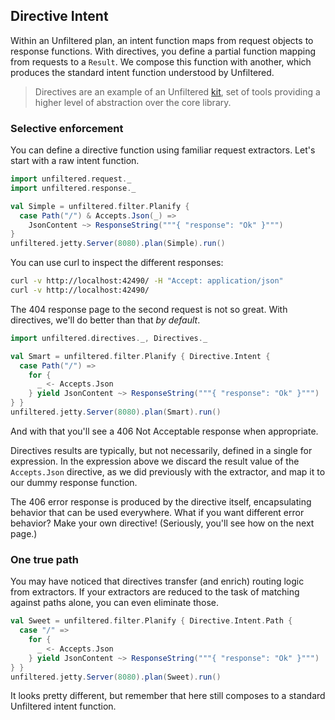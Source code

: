 Directive Intent
----------------

Within an Unfiltered plan, an intent function maps from request
objects to response functions. With directives, you define a partial
function mapping from requests to a `Result`. We compose this function
with another, which produces the standard intent function understood
by Unfiltered.

> Directives are an example of an Unfiltered
> <a href="Just+Kitting.html">kit</a>, set of tools providing a higher
> level of abstraction over the core library.


### Selective enforcement

You can define a directive function using familiar request
extractors. Let's start with a raw intent function.

```scala
import unfiltered.request._
import unfiltered.response._

val Simple = unfiltered.filter.Planify {
  case Path("/") & Accepts.Json(_) =>
    JsonContent ~> ResponseString("""{ "response": "Ok" }""")
}
unfiltered.jetty.Server(8080).plan(Simple).run()
```

You can use curl to inspect the different responses:

```sh
curl -v http://localhost:42490/ -H "Accept: application/json"
curl -v http://localhost:42490/
```

The 404 response page to the second request is not so great. With
directives, we'll do better than that *by default*.

```scala
import unfiltered.directives._, Directives._

val Smart = unfiltered.filter.Planify { Directive.Intent {
  case Path("/") =>
    for {
      _ <- Accepts.Json
    } yield JsonContent ~> ResponseString("""{ "response": "Ok" }""")
} }
unfiltered.jetty.Server(8080).plan(Smart).run()
```

And with that you'll see a 406 Not Acceptable response when appropriate.

Directives results are typically, but not necessarily, defined in a
single for expression. In the expression above we discard the result
value of the `Accepts.Json` directive, as we did previously with the
extractor, and map it to our dummy response function.

The 406 error response is produced by the directive itself,
encapsulating behavior that can be used everywhere. What if you want
different error behavior? Make your own directive! (Seriously, you'll
see how on the next page.)

### One true path

You may have noticed that directives transfer (and enrich) routing
logic from extractors. If your extractors are reduced to the task of
matching against paths alone, you can even eliminate those.

```scala
val Sweet = unfiltered.filter.Planify { Directive.Intent.Path {
  case "/" =>
    for {
      _ <- Accepts.Json
    } yield JsonContent ~> ResponseString("""{ "response": "Ok" }""")
} }
unfiltered.jetty.Server(8080).plan(Sweet).run()
```

It looks pretty different, but remember that here still composes to a
standard Unfiltered intent function.
